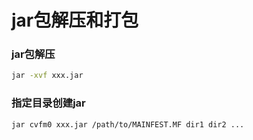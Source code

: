 # jar包解压和打包

### jar包解压

```bash
jar -xvf xxx.jar
```

### 指定目录创建jar

```bash
jar cvfm0 xxx.jar /path/to/MAINFEST.MF dir1 dir2 ...
```
